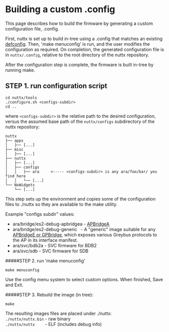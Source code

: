 # Building a custom .config

This page describes how to build the firmware by generating a custom configuration file, .config.

First, nuttx is set up to build in-tree using a .config that matches an existing [defconfig](Build-default-config). Then, 'make menuconfig' is run, and the user modifies the configuration as required.  On completion, the generated configuration file is in `nuttx/.config`, relative to the root directory of the nuttx repository.

After the configuration step is complete, the firmware is built in-tree by running make.

## STEP 1. run configuration script

```
cd nuttx/tools
./configure.sh <configs-subdir>
cd ..
```

where `<configs-subdir>` is the relative path to the desired configuration, versus the assumed base 
path of the `nuttx/configs` subdirectory of the nuttx repository:

```
nuttx
├── apps
│   ├── [...]
├── misc
│   ├── [...]
├── nuttx
│   ├── [...]
│   ├── configs
│   │   ├── ara     <----- <configs-subdir> is any ara/foo/bar/ you find here
│   │   └── [...]
└── NxWidgets
    └── [...]
```

This step sets up the environment and copies some of the configuration files to ./nuttx so they are available to the make utility.

Example "configs subdir" values:

- ara/bridge/es2-debug-apbridgea - [APBridgeA](Hardware-Overview#toshiba-bridge-asics)
- ara/bridge/es2-debug-generic   - A "generic" image suitable for any [APBridgeE or GPBridge](Hardware-Overview#toshiba-bridge-asics), which exposes various Greybus protocols to the AP in its interface manifest.
- ara/svc/bdb2a - SVC firmware for BDB2
- ara/svc/sdb - SVC firmware for SDB

#####STEP 2. run 'make menuconfig'

`make menuconfig`

Use the config menu system to select custom options.
When finished, Save and Exit.

#####STEP 3. Rebuild the image (in tree):
```
make
```
The resulting images files are placed under ./nuttx:  
`./nuttx/nuttx.bin` - raw binary  
`./nuttx/nuttx    ` - ELF (includes debug info)

